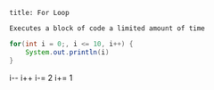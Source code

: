 
```ad-note
title: For Loop

Executes a block of code a limited amount of time
```

```java
for(int i = 0;, i <= 10, i++) {
	System.out.println(i)
}
```

i--
i++
i-= 2
i+= 1